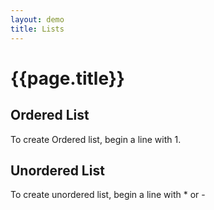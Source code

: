 ```yaml
---
layout: demo
title: Lists
---
```



# {{page.title}}

## Ordered List
To create Ordered list, begin a line with 1. 

## Unordered List
To create unordered list, begin a line with * or -
